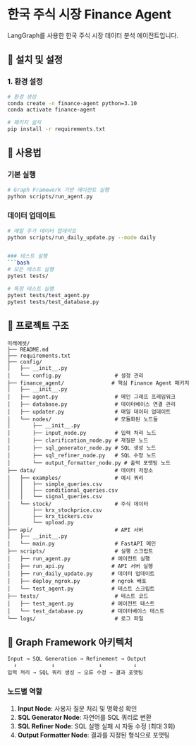 # 한국 주식 시장 Finance Agent

LangGraph를 사용한 한국 주식 시장 데이터 분석 에이전트입니다.


## 🚀 설치 및 설정

### 1. 환경 설정
```bash
# 환경 생성
conda create -n finance-agent python=3.10
conda activate finance-agent

# 패키지 설치
pip install -r requirements.txt
```

## 🎯 사용법

### 기본 실행
```bash
# Graph Framework 기반 에이전트 실행
python scripts/run_agent.py
```

### 데이터 업데이트
```bash
# 매일 주가 데이터 업데이트
python scripts/run_daily_update.py --mode daily


### 테스트 실행
```bash
# 모든 테스트 실행
pytest tests/

# 특정 테스트 실행
pytest tests/test_agent.py
pytest tests/test_database.py
```

## 📁 프로젝트 구조

```
미래에셋/
├── README.md
├── requirements.txt
├── config/
│   ├── __init__.py
│   └── config.py                 # 설정 관리
├── finance_agent/               # 핵심 Finance Agent 패키지
│   ├── __init__.py
│   ├── agent.py                  # 메인 그래프 프레임워크
│   ├── database.py               # 데이터베이스 연결 관리
│   ├── updater.py                # 매일 데이터 업데이트
│   └── nodes/                    # 모듈화된 노드들
│       ├── __init__.py
│       ├── input_node.py         # 입력 처리 노드
│       ├── clarification_node.py # 재질문 노드
│       ├── sql_generator_node.py # SQL 생성 노드
│       ├── sql_refiner_node.py   # SQL 수정 노드
│       └── output_formatter_node.py # 출력 포맷팅 노드
├── data/                         # 데이터 저장소
│   ├── examples/                 # 예시 쿼리
│   │   ├── simple_queries.csv
│   │   ├── conditional_queries.csv
│   │   └── signal_queries.csv
│   └── stock/                    # 주식 데이터
│       ├── krx_stockprice.csv
│       ├── krx_tickers.csv
│       └── upload.py
├── api/                          # API 서버
│   ├── __init__.py
│   └── main.py                   # FastAPI 메인
├── scripts/                      # 실행 스크립트
│   ├── run_agent.py             # 에이전트 실행
│   ├── run_api.py               # API 서버 실행
│   ├── run_daily_update.py      # 데이터 업데이트
│   ├── deploy_ngrok.py          # ngrok 배포
│   └── test_agent.py            # 테스트 스크립트
├── tests/                        # 테스트 코드
│   ├── test_agent.py            # 에이전트 테스트
│   └── test_database.py         # 데이터베이스 테스트
└── logs/                         # 로그 파일
```

## 🔧 Graph Framework 아키텍처

```
Input → SQL Generation → Refinement → Output
  ↓           ↓              ↓          ↓
입력 처리 → SQL 쿼리 생성 → 오류 수정 → 결과 포맷팅
```

### 노드별 역할
1. **Input Node**: 사용자 질문 처리 및 명확성 확인
2. **SQL Generator Node**: 자연어를 SQL 쿼리로 변환
3. **SQL Refiner Node**: SQL 실행 실패 시 자동 수정 (최대 3회)
4. **Output Formatter Node**: 결과를 지정된 형식으로 포맷팅
